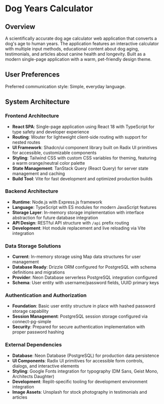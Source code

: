 # Dog Years Calculator

## Overview

A scientifically accurate dog age calculator web application that converts a dog's age to human years. The application features an interactive calculator with multiple input methods, educational content about dog aging, testimonials, and articles about canine health and longevity. Built as a modern single-page application with a warm, pet-friendly design theme.

## User Preferences

Preferred communication style: Simple, everyday language.

## System Architecture

### Frontend Architecture
- **React SPA**: Single-page application using React 18 with TypeScript for type safety and developer experience
- **Routing**: Wouter for lightweight client-side routing with support for nested routes
- **UI Framework**: Shadcn/ui component library built on Radix UI primitives for accessible, customizable components
- **Styling**: Tailwind CSS with custom CSS variables for theming, featuring a warm orange/neutral color palette
- **State Management**: TanStack Query (React Query) for server state management and caching
- **Build Tool**: Vite for fast development and optimized production builds

### Backend Architecture
- **Runtime**: Node.js with Express.js framework
- **Language**: TypeScript with ES modules for modern JavaScript features
- **Storage Layer**: In-memory storage implementation with interface abstraction for future database integration
- **API Design**: RESTful API structure with `/api` prefix routing
- **Development**: Hot module replacement and live reloading via Vite integration

### Data Storage Solutions
- **Current**: In-memory storage using Map data structures for user management
- **Database Ready**: Drizzle ORM configured for PostgreSQL with schema definitions and migrations
- **Provider**: Neon Database serverless PostgreSQL integration configured
- **Schema**: User entity with username/password fields, UUID primary keys

### Authentication and Authorization
- **Foundation**: Basic user entity structure in place with hashed password storage capability
- **Session Management**: PostgreSQL session storage configured via connect-pg-simple
- **Security**: Prepared for secure authentication implementation with proper password hashing

### External Dependencies
- **Database**: Neon Database (PostgreSQL) for production data persistence
- **UI Components**: Radix UI primitives for accessible form controls, dialogs, and interactive elements
- **Styling**: Google Fonts integration for typography (DM Sans, Geist Mono, Architects Daughter)
- **Development**: Replit-specific tooling for development environment integration
- **Image Assets**: Unsplash for stock photography in testimonials and articles